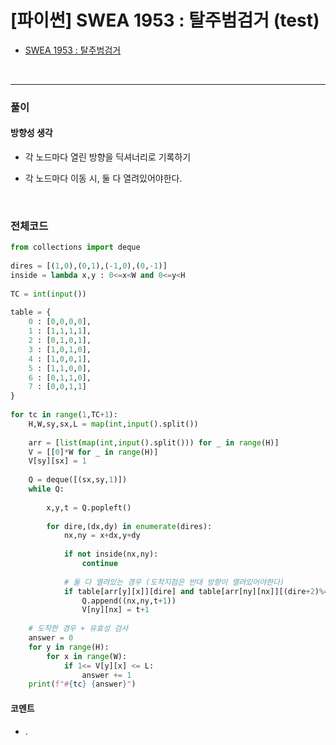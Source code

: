 # **\[파이썬\] SWEA 1953 : 탈주범검거 (test)**
* [SWEA 1953 : 탈주범검거](https://swexpertacademy.com/main/code/problem/problemDetail.do?contestProbId=AV5PpLlKAQ4DFAUq)
<br>

---

### **풀이**

#### **방향성 생각**
* 각 노드마다 열린 방향을 딕셔너리로 기록하기

* 각 노드마다 이동 시, 둘 다 열려있어야한다.

<br>


### **전체코드**
```python
from collections import deque
 
dires = [(1,0),(0,1),(-1,0),(0,-1)]
inside = lambda x,y : 0<=x<W and 0<=y<H
 
TC = int(input())
 
table = {
    0 : [0,0,0,0],
    1 : [1,1,1,1],
    2 : [0,1,0,1],
    3 : [1,0,1,0],
    4 : [1,0,0,1],
    5 : [1,1,0,0],
    6 : [0,1,1,0],
    7 : [0,0,1,1]
}
 
for tc in range(1,TC+1):
    H,W,sy,sx,L = map(int,input().split())
 
    arr = [list(map(int,input().split())) for _ in range(H)]
    V = [[0]*W for _ in range(H)]
    V[sy][sx] = 1
 
    Q = deque([(sx,sy,1)])
    while Q:
         
        x,y,t = Q.popleft()
 
        for dire,(dx,dy) in enumerate(dires):
            nx,ny = x+dx,y+dy
         
            if not inside(nx,ny):
                continue
            
            # 둘 다 열려있는 경우 (도착지점은 반대 방향이 열려있어야한다)
            if table[arr[y][x]][dire] and table[arr[ny][nx]][(dire+2)%4] and not V[ny][nx]:
                Q.append((nx,ny,t+1))
                V[ny][nx] = t+1
    
    # 도착한 경우 + 유효성 검사
    answer = 0
    for y in range(H):
        for x in range(W):
            if 1<= V[y][x] <= L:
                answer += 1
    print(f"#{tc} {answer}")
```

#### **코멘트**

* .